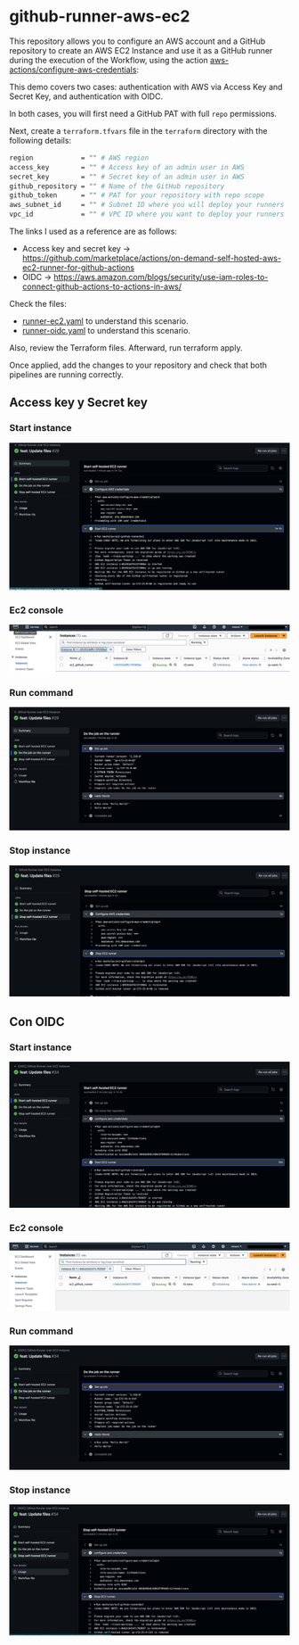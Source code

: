 # github-runner-aws-ec2

This repository allows you to configure an AWS account and a GitHub repository to create an AWS EC2 Instance and use it as a GitHub runner during the execution of the Workflow, using the action [aws-actions/configure-aws-credentials](https://github.com/aws-actions/configure-aws-credentials):

This demo covers two cases: authentication with AWS via Access Key and Secret Key, and authentication with OIDC.

In both cases, you will first need a GitHub PAT with full `repo` permissions.

Next, create a `terraform.tfvars` file in the `terraform` directory with the following details:
```bash
region            = "" # AWS region
access_key        = "" # Access key of an admin user in AWS
secret_key        = "" # Secret key of an admin user in AWS
github_repository = "" # Name of the GitHub repository
github_token      = "" # PAT for your repository with repo scope
aws_subnet_id     = "" # Subnet ID where you will deploy your runners
vpc_id            = "" # VPC ID where you want to deploy your runners
```

The links I used as a reference are as follows:
* Access key and secret key -> https://github.com/marketplace/actions/on-demand-self-hosted-aws-ec2-runner-for-github-actions
* OIDC -> https://aws.amazon.com/blogs/security/use-iam-roles-to-connect-github-actions-to-actions-in-aws/


Check the files:
* [runner-ec2.yaml](.github/workflows/runner-ec2.yml) to understand this scenario.
* [runner-oidc.yaml](.github/workflows/runner-oidc.yml) to understand this scenario.

Also, review the Terraform files. Afterward, run terraform apply.

Once applied, add the changes to your repository and check that both pipelines are running correctly.

## Access key y Secret key
### Start instance
![](./images/ec2_start_instance.png)

### Ec2 console
![](./images/ec2_console.png)

### Run command
![](./images/ec2_run_command.png)

### Stop instance
![](./images/ec2_stop_instance.png)

## Con OIDC
### Start instance
![](./images/oidc_start_instance.png)

### Ec2 console
![](./images/oidc_console.png)

### Run command
![](./images/oidc_run_command.png)

### Stop instance
![](./images/oidc_stop_instance.png)
